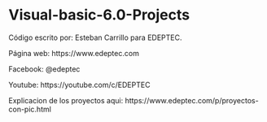 # Visual-basic-6.0-Projects

<p>Código escrito por: Esteban Carrillo para EDEPTEC.</p>
<p>Página web: https://www.edeptec.com</p>
<p>Facebook: @edeptec</p>
<p>Youtube: https://youtube.com/c/EDEPTEC</p>
<p>Explicacion de los proyectos aqui: https://www.edeptec.com/p/proyectos-con-pic.html</p>
